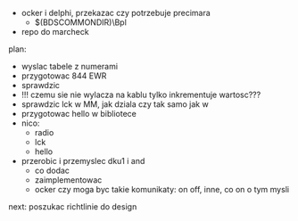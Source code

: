 - ocker i delphi, przekazac czy potrzebuje precimara
	- $(BDSCOMMONDIR)\Bpl
- repo do marcheck

plan:
- wyslac tabele z numerami
- przygotowac 844 EWR
- sprawdzic 
- !!! czemu sie nie wylacza na kablu tylko inkrementuje wartosc???
- sprawdzic lck w MM, jak dziala czy tak samo jak w 
- przygotowac hello w bibliotece
- nico: 
	- radio
	- lck
	- hello
- przerobic i przemyslec dku1 i and
	- co dodac
	- zaimplementowac
	- ocker czy moga byc takie komunikaty: on off, inne, co on o tym mysli 




next:
poszukac richtlinie do design